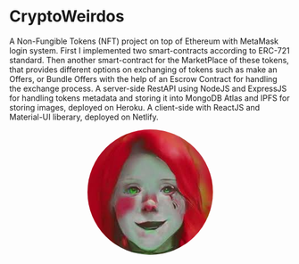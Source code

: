 # CryptoWeirdos

A Non-Fungible Tokens (NFT) project on top of Ethereum with MetaMask login system. First I implemented two smart-contracts according to ERC\-721 standard. Then another smart-contract for the MarketPlace of these tokens, that provides different options on exchanging of tokens such as make an Offers, or Bundle Offers with the help of an Escrow Contract for handling the exchange process. A server-side RestAPI using NodeJS and ExpressJS for handling tokens metadata and storing it into MongoDB Atlas and IPFS for storing images, deployed on Heroku. A client-side with ReactJS and Material-UI liberary, deployed on Netlify.


 
<p align='center'>
  <a href='https://www.cryptoweirdos.space/'>
    <img src='./assets/logo.jpeg' alt='screenshot' style="border-radius: 50%"/>
  </a>
</p>
